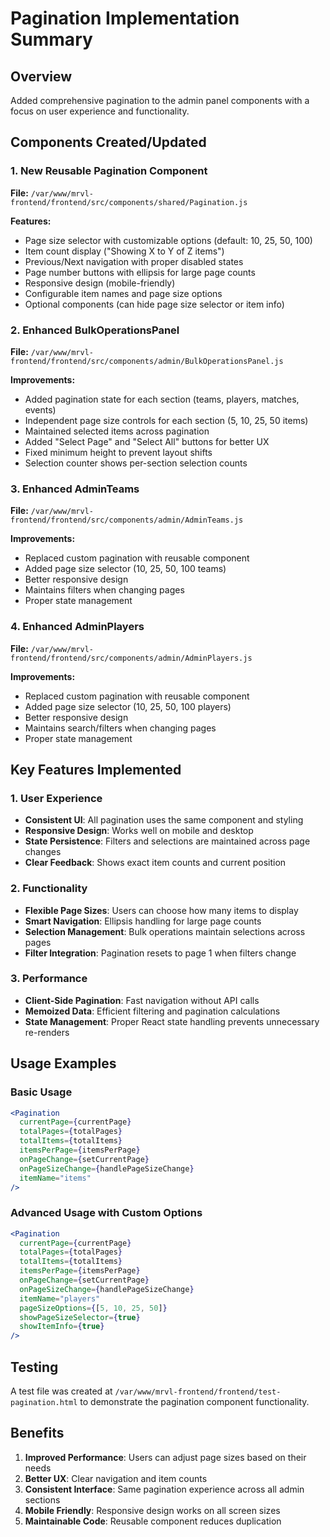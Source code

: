 # Pagination Implementation Summary

## Overview
Added comprehensive pagination to the admin panel components with a focus on user experience and functionality.

## Components Created/Updated

### 1. New Reusable Pagination Component
**File:** `/var/www/mrvl-frontend/frontend/src/components/shared/Pagination.js`

**Features:**
- Page size selector with customizable options (default: 10, 25, 50, 100)
- Item count display ("Showing X to Y of Z items")
- Previous/Next navigation with proper disabled states
- Page number buttons with ellipsis for large page counts
- Responsive design (mobile-friendly)
- Configurable item names and page size options
- Optional components (can hide page size selector or item info)

### 2. Enhanced BulkOperationsPanel
**File:** `/var/www/mrvl-frontend/frontend/src/components/admin/BulkOperationsPanel.js`

**Improvements:**
- Added pagination state for each section (teams, players, matches, events)
- Independent page size controls for each section (5, 10, 25, 50 items)
- Maintained selected items across pagination
- Added "Select Page" and "Select All" buttons for better UX
- Fixed minimum height to prevent layout shifts
- Selection counter shows per-section selection counts

### 3. Enhanced AdminTeams
**File:** `/var/www/mrvl-frontend/frontend/src/components/admin/AdminTeams.js`

**Improvements:**
- Replaced custom pagination with reusable component
- Added page size selector (10, 25, 50, 100 teams)
- Better responsive design
- Maintains filters when changing pages
- Proper state management

### 4. Enhanced AdminPlayers  
**File:** `/var/www/mrvl-frontend/frontend/src/components/admin/AdminPlayers.js`

**Improvements:**
- Replaced custom pagination with reusable component
- Added page size selector (10, 25, 50, 100 players)
- Better responsive design
- Maintains search/filters when changing pages
- Proper state management

## Key Features Implemented

### 1. User Experience
- **Consistent UI**: All pagination uses the same component and styling
- **Responsive Design**: Works well on mobile and desktop
- **State Persistence**: Filters and selections are maintained across page changes
- **Clear Feedback**: Shows exact item counts and current position

### 2. Functionality
- **Flexible Page Sizes**: Users can choose how many items to display
- **Smart Navigation**: Ellipsis handling for large page counts
- **Selection Management**: Bulk operations maintain selections across pages
- **Filter Integration**: Pagination resets to page 1 when filters change

### 3. Performance
- **Client-Side Pagination**: Fast navigation without API calls
- **Memoized Data**: Efficient filtering and pagination calculations
- **State Management**: Proper React state handling prevents unnecessary re-renders

## Usage Examples

### Basic Usage
```jsx
<Pagination
  currentPage={currentPage}
  totalPages={totalPages}
  totalItems={totalItems}
  itemsPerPage={itemsPerPage}
  onPageChange={setCurrentPage}
  onPageSizeChange={handlePageSizeChange}
  itemName="items"
/>
```

### Advanced Usage with Custom Options
```jsx
<Pagination
  currentPage={currentPage}
  totalPages={totalPages}
  totalItems={totalItems}
  itemsPerPage={itemsPerPage}
  onPageChange={setCurrentPage}
  onPageSizeChange={handlePageSizeChange}
  itemName="players"
  pageSizeOptions={[5, 10, 25, 50]}
  showPageSizeSelector={true}
  showItemInfo={true}
/>
```

## Testing
A test file was created at `/var/www/mrvl-frontend/frontend/test-pagination.html` to demonstrate the pagination component functionality.

## Benefits
1. **Improved Performance**: Users can adjust page sizes based on their needs
2. **Better UX**: Clear navigation and item counts
3. **Consistent Interface**: Same pagination experience across all admin sections
4. **Mobile Friendly**: Responsive design works on all screen sizes
5. **Maintainable Code**: Reusable component reduces duplication